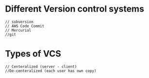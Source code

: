# Different Version control systems
~~~
// subversion
// AWS Code Commit
// Mercurial
//git

~~~

# Types of VCS
~~~
// Centeralized (server - client)
//De-centeralized (each user has own copy)
~~~
